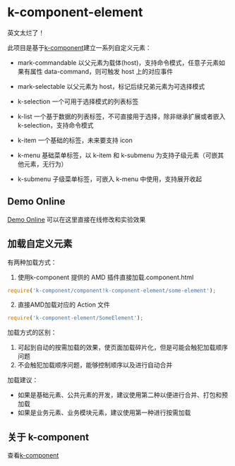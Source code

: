 # k-component-element

英文太烂了！

此项目是基于[k-component](https://github.com/leowang721/k-component)建立一系列自定义元素：
- mark-commandable 以父元素为载体(host)，支持命令模式，任意子元素如果有属性 data-command，则可触发 host 上的对应事件
- mark-selectable 以父元素为 host，标记后续兄弟元素为可选择模式

- k-selection 一个可用于选择模式的列表标签
- k-list 一个基于数据的列表标签，不可直接用于选择，除非继承扩展或者嵌入 k-selection，支持命令模式
- k-item 一个基础的标签，未来要支持 icon
- k-menu 基础菜单标签，以 k-item 和 k-submenu 为支持子级元素（可嵌其他元素，无行为）
- k-submenu 子级菜单标签，可嵌入 k-menu 中使用，支持展开收起


## Demo Online
[Demo Online](http://leowang721.github.io/k-component-element/preview/index.html)
可以在这里直接在线修改和实验效果

## 加载自定义元素

有两种加载方式：

1. 使用k-component 提供的 AMD 插件直接加载.component.html

```javascript
require('k-component/component!k-component-element/some-element');
```

2) 直接AMD加载对应的 Action 文件
```javascript
require('k-component-element/SomeElement');
```

加载方式的区别：

1. 可起到自动的按需加载的效果，使页面加载碎片化，但是可能会触犯加载顺序问题
2. 不会触犯加载顺序问题，能够控制顺序以及进行自动合并

加载建议：
- 如果是基础元素、公共元素的开发，建议使用第二种以便进行合并、打包和预加载
- 如果是业务元素、业务模块元素，建议使用第一种进行按需加载

## 关于 k-component
查看[k-component](https://github.com/leowang721/k-component)
